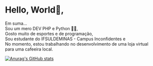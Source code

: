 # Hello, World👋,
Em suma...  
Sou um mero DEV PHP e Python 🐘🐍,  
Gosto muito de esportes e de programação,  
Sou estudante do IFSULDEMINAS - Campus Inconfidentes e  
No momento, estou trabalhando no desenvolvimento de uma loja virtual para uma cafeeira local.  
 
 [![Anurag's GitHub stats](https://github-readme-stats.vercel.app/api?username=barreto-juan&show_icons=true&theme=radical&border_radius=10px)](https://github.com/anuraghazra/github-readme-stats)
